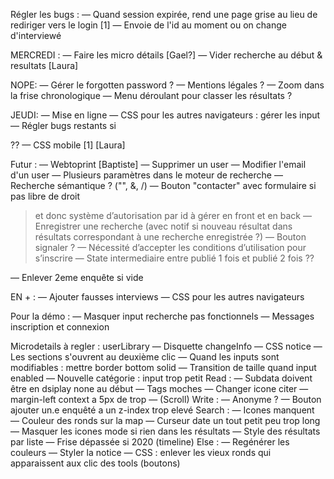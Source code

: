 Régler les bugs :
— Quand session expirée, rend une page grise au lieu de rediriger vers le login [1]
— Envoie de l'id au moment ou on change d'interviewé

MERCREDI :
— Faire les micro détails [Gael?]
— Vider recherche au début & resultats [Laura]

NOPE:
— Gérer le forgotten password ?
— Mentions légales ?
— Zoom dans la frise chronologique
— Menu déroulant pour classer les résultats ?

JEUDI:
— Mise en ligne
— CSS pour les autres navigateurs : gérer les input
— Régler bugs restants si

??
— CSS mobile [1] [Laura]

Futur :
— Webtoprint [Baptiste]
— Supprimer un user 
— Modifier l'email d'un user
— Plusieurs paramètres dans le moteur de recherche
— Recherche sémantique ? ("", &, /)
— Bouton "contacter" avec formulaire si pas libre de droit
  > et donc système d’autorisation par id à gérer en front et en back
— Enregistrer une recherche (avec notif si nouveau résultat dans résultats correspondant à une recherche enregistrée ?)
— Bouton signaler ?
— Nécessité d’accepter les conditions d’utilisation pour s’inscrire
— State intermediaire entre publié 1 fois et publié 2 fois ??

— Enlever 2eme enquête si vide

EN + :
— Ajouter fausses interviews
— CSS pour les autres navigateurs

Pour la démo :
— Masquer input recherche pas fonctionnels
— Messages inscription et connexion

Microdetails à regler :
userLibrary
— Disquette changeInfo
— CSS notice
— Les sections s'ouvrent au deuxième clic
— Quand les inputs sont modifiables : mettre border bottom solid
— Transition de taille quand input enabled
— Nouvelle catégorie : input trop petit
Read :
— Subdata doivent être en dsiplay none au début
— Tags moches
— Changer icone citer
— margin-left context a 5px de trop
— (Scroll)
Write :
— Anonyme ?
— Bouton ajouter un.e enquêté a un z-index trop elevé
Search :
— Icones manquent
— Couleur des ronds sur la map
— Curseur date un tout petit peu trop long
— Masquer les icones mode si rien dans les résultats
— Style des résultats par liste
— Frise dépassée si 2020 (timeline)
Else :
— Regénérer les couleurs
— Styler la notice
— CSS : enlever les vieux ronds qui apparaissent aux clic des tools (boutons)
